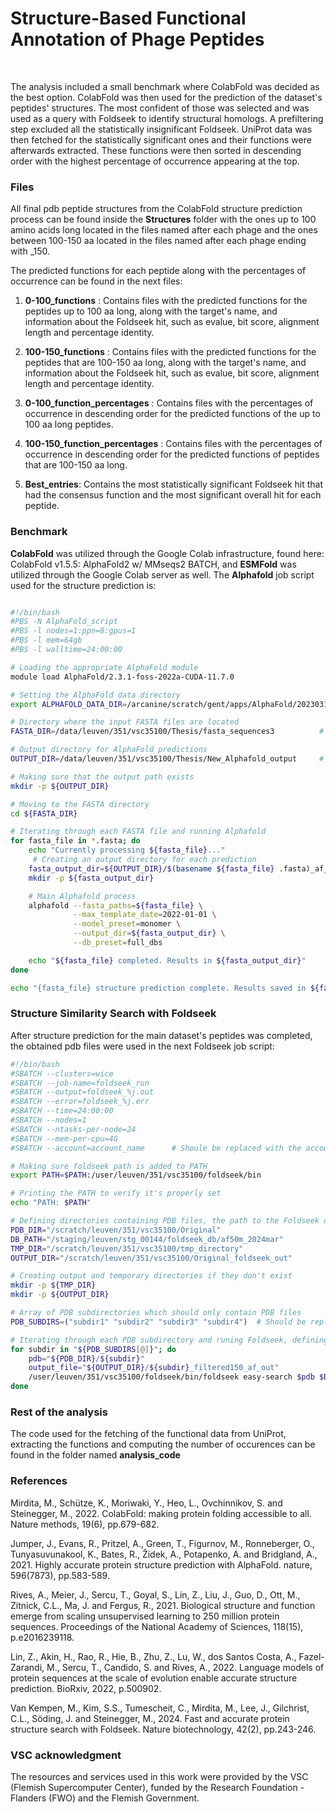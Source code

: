 # Structure-Based Functional Annotation of Phage Peptides
&nbsp;

The analysis included a small benchmark where ColabFold was decided as the best option. ColabFold was then used for the prediction of the dataset's peptides' structures. The most confident of those was selected and was used as a query with Foldseek to identify structural homologs. A prefiltering step excluded all the statistically insignificant Foldseek. UniProt data was then fetched for the statistically significant ones and their functions were afterwards extracted. These functions were then sorted in descending order with the highest percentage of occurrence appearing at the top.
### **Files**
All final pdb peptide structures from the ColabFold structure prediction process can be found inside the **Structures** folder with the ones up to 100 amino acids long located in the files named after each phage and the ones between 100-150 aa located in the files named after each phage ending with _150. 
&nbsp;

The predicted functions for each peptide along with the percentages of occurrence can be found in the next files:
&nbsp;

1. **0-100_functions** : Contains files with the predicted functions for the peptides up to 100 aa long, along with the target's name, and information about the Foldseek hit, such as evalue, bit score, alignment length and percentage identity.

2. **100-150_functions** : Contains files with the predicted functions for the peptides that are 100-150 aa long, along with the target's name, and information about the Foldseek hit, such as evalue, bit score, alignment length and percentage identity.

3. **0-100_function_percentages** : Contains files with the percentages of occurrence in descending order for the predicted functions of the up to 100 aa long peptides.

4. **100-150_function_percentages** : Contains files with the percentages of occurrence in descending order for the predicted functions of peptides that are 100-150 aa long.

5. **Best_entries**: Contains the most statistically significant Foldseek hit that had the consensus function and the most significant overall hit for each peptide.


### **Benchmark**
**ColabFold** was utilized through the Google Colab infrastructure, found here: ColabFold v1.5.5: AlphaFold2 w/ MMseqs2 BATCH, and **ESMFold** was utilized through the Google Colab server as well. The **Alphafold** job script used for the structure prediction is:


```bash

#!/bin/bash
#PBS -N AlphaFold_script
#PBS -l nodes=1:ppn=8:gpus=1
#PBS -l mem=64gb
#PBS -l walltime=24:00:00

# Loading the appropriate AlphaFold module
module load AlphaFold/2.3.1-foss-2022a-CUDA-11.7.0

# Setting the AlphaFold data directory
export ALPHAFOLD_DATA_DIR=/arcanine/scratch/gent/apps/AlphaFold/20230310	# Should be replaced with the user's actual path or environment variable

# Directory where the input FASTA files are located
FASTA_DIR=/data/leuven/351/vsc35100/Thesis/fasta_sequences3          # Should be replaced with the user's actual path or environment variable

# Output directory for AlphaFold predictions
OUTPUT_DIR=/data/leuven/351/vsc35100/Thesis/New_Alphafold_output     # Should be replaced with the user's actual path or environment variable

# Making sure that the output path exists
mkdir -p ${OUTPUT_DIR}

# Moving to the FASTA directory
cd ${FASTA_DIR}

# Iterating through each FASTA file and running Alphafold
for fasta_file in *.fasta; do
    echo "Currently processing ${fasta_file}..."
     # Creating an output directory for each prediction
    fasta_output_dir=${OUTPUT_DIR}/$(basename ${fasta_file} .fasta)_af_output
    mkdir -p ${fasta_output_dir}

    # Main Alphafold process
    alphafold --fasta_paths=${fasta_file} \
              --max_template_date=2022-01-01 \
              --model_preset=monomer \
              --output_dir=${fasta_output_dir} \
              --db_preset=full_dbs

    echo "${fasta_file} completed. Results in ${fasta_output_dir}"
done

echo "{fasta_file} structure prediction complete. Results saved in ${fasta_output_dir}"


```

### Structure Similarity Search with Foldseek

After structure prediction for the main dataset's peptides was completed, the obtained pdb files were used in the next Foldseek job script:

```bash
#!/bin/bash
#SBATCH --clusters=wice
#SBATCH --job-name=foldseek_run
#SBATCH --output=foldseek_%j.out
#SBATCH --error=foldseek_%j.err
#SBATCH --time=24:00:00
#SBATCH --nodes=1
#SBATCH --ntasks-per-node=24
#SBATCH --mem-per-cpu=4G
#SBATCH --account=account_name      # Shoule be replaced with the account name

# Making sure foldseek path is added to PATH
export PATH=$PATH:/user/leuven/351/vsc35100/foldseek/bin

# Printing the PATH to verify it's properly set
echo "PATH: $PATH"

# Defining directories containing PDB files, the path to the Foldseek database, a temporary directory for Foldseek and the output, these should be replaced with the user's actual paths
PDB_DIR="/scratch/leuven/351/vsc35100/Original"
DB_PATH="/staging/leuven/stg_00144/foldseek_db/af50m_2024mar"          
TMP_DIR="/scratch/leuven/351/vsc35100/tmp_directory"
OUTPUT_DIR="/scratch/leuven/351/vsc35100/Original_foldseek_out"

# Creating output and temporary directories if they don't exist
mkdir -p ${TMP_DIR}
mkdir -p ${OUTPUT_DIR}

# Array of PDB subdirectories which should only contain PDB files
PDB_SUBDIRS=("subdir1" "subdir2" "subdir3" "subdir4")  # Should be replaced with the actual subdirectories

# Iterating through each PDB subdirectory and runing Foldseek, defining the specific outputs we want to see in the end
for subdir in "${PDB_SUBDIRS[@]}"; do
    pdb="${PDB_DIR}/${subdir}"
    output_file="${OUTPUT_DIR}/${subdir}_filtered150_af_out"
    /user/leuven/351/vsc35100/foldseek/bin/foldseek easy-search $pdb $DB_PATH $output_file $TMP_DIR --format-output "query,target,fident,alnlen,mismatch,gapopen,qstart,qend,tstart,tend,evalue,bits,qlen,tlen,prob"
done
```

### Rest of the analysis

The code used for the fetching of the functional data from UniProt, extracting the functions and computing the number of occurences can be found in the folder named **analysis_code**





### References
Mirdita, M., Schütze, K., Moriwaki, Y., Heo, L., Ovchinnikov, S. and Steinegger, M., 2022. ColabFold: making protein folding accessible to all. Nature methods, 19(6), pp.679-682.

Jumper, J., Evans, R., Pritzel, A., Green, T., Figurnov, M., Ronneberger, O., Tunyasuvunakool, K., Bates, R., Žídek, A., Potapenko, A. and Bridgland, A., 2021. Highly accurate protein structure prediction with AlphaFold. nature, 596(7873), pp.583-589.

Rives, A., Meier, J., Sercu, T., Goyal, S., Lin, Z., Liu, J., Guo, D., Ott, M., Zitnick, C.L., Ma, J. and Fergus, R., 2021. Biological structure and function emerge from scaling unsupervised learning to 250 million protein sequences. Proceedings of the National Academy of Sciences, 118(15), p.e2016239118.

Lin, Z., Akin, H., Rao, R., Hie, B., Zhu, Z., Lu, W., dos Santos Costa, A., Fazel-Zarandi, M., Sercu, T., Candido, S. and Rives, A., 2022. Language models of protein sequences at the scale of evolution enable accurate structure prediction. BioRxiv, 2022, p.500902.

Van Kempen, M., Kim, S.S., Tumescheit, C., Mirdita, M., Lee, J., Gilchrist, C.L., Söding, J. and Steinegger, M., 2024. Fast and accurate protein structure search with Foldseek. Nature biotechnology, 42(2), pp.243-246.

### VSC acknowledgment 
The resources and services used in this work were provided by the VSC (Flemish Supercomputer Center), funded by the Research Foundation - Flanders (FWO) and the Flemish Government.
